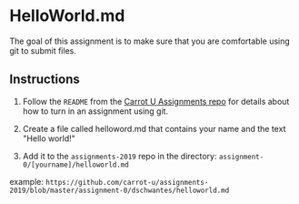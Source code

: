 # HelloWorld.md

The goal of this assignment is to make sure that you are comfortable using git to submit files.

## Instructions

1) Follow the `README` from the [Carrot U Assignments repo](https://github.com/carrot-u/assignments-2019) for details about how to turn in an assignment using git.

2) Create a file called helloword.md that contains your name and the text "Hello world!" 

3) Add it to the `assignments-2019` repo in the directory: `assignment-0/[yourname]/helloworld.md`

example: `https://github.com/carrot-u/assignments-2019/blob/master/assignment-0/dschwantes/helloworld.md`